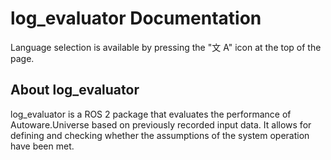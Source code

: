 # log_evaluator Documentation

Language selection is available by pressing the "文 A" icon at the top of the page.

## About log_evaluator

log_evaluator is a ROS 2 package that evaluates the performance of Autoware.Universe based on previously recorded input data. It allows for defining and checking whether the assumptions of the system operation have been met.
